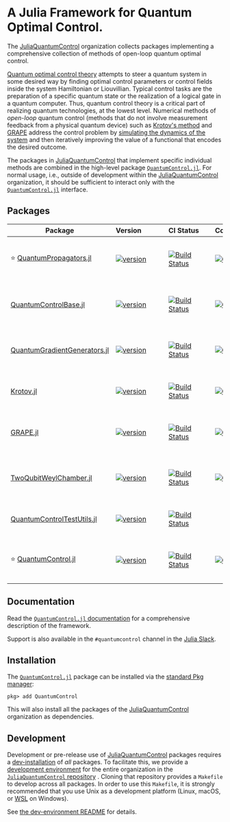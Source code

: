 # A Julia Framework for Quantum Optimal Control.

The [JuliaQuantumControl][] organization collects packages implementing a comprehensive collection of methods of open-loop quantum optimal control.

[Quantum optimal control theory](https://link.springer.com/article/10.1140%2Fepjd%2Fe2015-60464-1) attempts to steer a quantum system in some desired way by finding optimal control parameters or control fields inside the system Hamiltonian or Liouvillian. Typical control tasks are the preparation of a specific quantum state or the realization of a logical gate in a quantum computer. Thus, quantum control theory is a critical part of realizing quantum technologies, at the lowest level. Numerical methods of *open-loop* quantum control (methods that do not involve measurement feedback from a physical quantum device) such as [Krotov's method][Krotov] and [GRAPE][] address the control problem by [simulating the dynamics of the system][QuantumPropagators] and then iteratively improving the value of a functional that encodes the desired outcome.


The packages in [JuliaQuantumControl][] that implement specific individual methods are combined in the high-level package [`QuantumControl.jl`][QuantumControl]. For normal usage, i.e., outside of development within the [JuliaQuantumControl][] organization, it should be sufficient to interact only with the [`QuantumControl.jl`][QuantumControl] interface.

## Packages

| Package | Version            | CI Status      | Coverage           | Description |
| --- | --- | --- | --- | ---|
|⭐️ [QuantumPropagators.jl](https://github.com/JuliaQuantumControl/QuantumPropagators.jl) | [![version](https://juliahub.com/docs/QuantumPropagators/version.svg)](https://juliahub.com/ui/Packages/QuantumPropagators/ApFlo) | [![Build Status](https://github.com/JuliaQuantumControl/QuantumPropagators.jl/workflows/CI/badge.svg)](https://github.com/JuliaQuantumControl/QuantumPropagators.jl/actions) | [![Coverage](https://codecov.io/github/JuliaQuantumControl/QuantumPropagators.jl/branch/master/graph/badge.svg)](https://codecov.io/github/JuliaQuantumControl/QuantumPropagators.jl) | Simulate the time evolution of quantum systems ([docs](https://juliaquantumcontrol.github.io/QuantumPropagators.jl)) |
|[QuantumControlBase.jl](https://github.com/JuliaQuantumControl/QuantumControlBase.jl) | [![version](https://juliahub.com/docs/QuantumControlBase/version.svg)](https://juliahub.com/ui/Packages/QuantumControlBase/bTokw) | [![Build Status](https://github.com/JuliaQuantumControl/QuantumControlBase.jl/workflows/CI/badge.svg)](https://github.com/JuliaQuantumControl/QuantumControlBase.jl/actions) | [![Coverage](https://codecov.io/github/JuliaQuantumControl/QuantumControlBase.jl/branch/master/graph/badge.svg)](https://codecov.io/github/JuliaQuantumControl/QuantumControlBase.jl) | Shared methods and data structures ([docs](https://juliaquantumcontrol.github.io/QuantumControlBase.jl)) |
|[QuantumGradientGenerators.jl](https://github.com/JuliaQuantumControl/QuantumGradientGenerators.jl) | [![version](https://juliahub.com/docs/QuantumGradientGenerators/version.svg)](https://juliahub.com/ui/Packages/QuantumGradientGenerators/PFvfk) | [![Build Status](https://github.com/JuliaQuantumControl/QuantumGradientGenerators.jl/workflows/CI/badge.svg)](https://github.com/JuliaQuantumControl/QuantumGradientGenerators.jl/actions) | [![Coverage](https://codecov.io/github/JuliaQuantumControl/QuantumGradientGenerators.jl/branch/master/graph/badge.svg)](https://codecov.io/github/JuliaQuantumControl/QuantumGradientGenerators.jl) | Dynamic Gradients for Quantum Control ([docs](https://juliaquantumcontrol.github.io/QuantumGradientGenerators.jl)) |
|[Krotov.jl](https://github.com/JuliaQuantumControl/Krotov.jl) | [![version](https://juliahub.com/docs/Krotov/version.svg)](https://juliahub.com/ui/Packages/Krotov/3mCxK) | [![Build Status](https://github.com/JuliaQuantumControl/Krotov.jl/workflows/CI/badge.svg)](https://github.com/JuliaQuantumControl/Krotov.jl/actions) | [![Coverage](https://codecov.io/github/JuliaQuantumControl/Krotov.jl/branch/master/graph/badge.svg)](https://codecov.io/github/JuliaQuantumControl/Krotov.jl) | Krotov's method of optimal control ([docs](https://juliaquantumcontrol.github.io/Krotov.jl)) |
|[GRAPE.jl](https://github.com/JuliaQuantumControl/GRAPE.jl) | [![version](https://juliahub.com/docs/GRAPE/version.svg)](https://juliahub.com/ui/Packages/GRAPE/W0mna) | [![Build Status](https://github.com/JuliaQuantumControl/GRAPE.jl/workflows/CI/badge.svg)](https://github.com/JuliaQuantumControl/GRAPE.jl/actions) | [![Coverage](https://codecov.io/github/JuliaQuantumControl/GRAPE.jl/branch/master/graph/badge.svg)](https://codecov.io/github/JuliaQuantumControl/GRAPE.jl) | Gradient Ascent Pulse Engineering method ([docs](https://juliaquantumcontrol.github.io/GRAPE.jl)) |
|[TwoQubitWeylChamber.jl](https://github.com/JuliaQuantumControl/TwoQubitWeylChamber.jl) | [![version](https://juliahub.com/docs/TwoQubitWeylChamber/version.svg)](https://juliahub.com/ui/Packages/TwoQubitWeylChamber/FqgvU) | [![Build Status](https://github.com/JuliaQuantumControl/TwoQubitWeylChamber.jl/workflows/CI/badge.svg)](https://github.com/JuliaQuantumControl/TwoQubitWeylChamber.jl/actions) | [![Coverage](https://codecov.io/github/JuliaQuantumControl/TwoQubitWeylChamber.jl/branch/master/graph/badge.svg)](https://codecov.io/github/JuliaQuantumControl/TwoQubitWeylChamber.jl) | Optimizing two-qubit gates in the Weyl chamber ([docs](https://juliaquantumcontrol.github.io/TwoQubitWeylChamber.jl)) |
|[QuantumControlTestUtils.jl](https://github.com/JuliaQuantumControl/QuantumControlTestUtils.jl) | [![version](https://juliahub.com/docs/QuantumControlTestUtils/version.svg)](https://juliahub.com/ui/Packages/QuantumControlTestUtils/8VU0c) | [![Build Status](https://github.com/JuliaQuantumControl/QuantumControlTestUtils.jl/workflows/CI/badge.svg)](https://github.com/JuliaQuantumControl/QuantumControlTestUtils.jl/actions) | | Tools for testing and benchmarking  ([docs](https://juliaquantumcontrol.github.io/QuantumControlTestUtils.jl)) |
|⭐️ [QuantumControl.jl](https://github.com/JuliaQuantumControl/QuantumControl.jl) | [![version](https://juliahub.com/docs/QuantumControl/version.svg)](https://juliahub.com/ui/Packages/QuantumControl/no1zM) | [![Build Status](https://github.com/JuliaQuantumControl/QuantumControl.jl/workflows/CI/badge.svg)](https://github.com/JuliaQuantumControl/QuantumControl.jl/actions) | [![Coverage](https://codecov.io/github/JuliaQuantumControl/QuantumControl.jl/branch/master/graph/badge.svg)](https://codecov.io/github/JuliaQuantumControl/QuantumControl.jl) | Framework for Quantum Dynamics and Control ([docs](https://juliaquantumcontrol.github.io/QuantumControl.jl/)) |


## Documentation

Read the [`QuantumControl.jl` documentation](https://juliaquantumcontrol.github.io/QuantumControl.jl/) for a comprehensive description of the framework.

Support is also available in the `#quantumcontrol` channel in the [Julia Slack](https://julialang.org/slack/).


## Installation

The [`QuantumControl.jl`][QuantumControl] package can be installed via the [standard Pkg manager](https://docs.julialang.org/en/v1/stdlib/Pkg/):

~~~
pkg> add QuantumControl
~~~

This will also install all the packages of the [JuliaQuantumControl][] organization as dependencies.

## Development

Development or pre-release use of [JuliaQuantumControl][] packages requires a [dev-installation](https://pkgdocs.julialang.org/v1/managing-packages/#developing) of *all* packages. To facilitate this, we provide a [development environment][JuliaQuantumControlDev] for the entire organization in the [`JuliaQuantumControl` repository][JuliaQuantumControlDev] . Cloning that repository provides a `Makefile` to develop across all packages. In order to use this `Makefile`, it is strongly recommended that you use Unix as a development platform (Linux, macOS, or [WSL](https://docs.microsoft.com/en-us/windows/wsl/about) on Windows).

See [the dev-environment README](https://github.com/JuliaQuantumControl/JuliaQuantumControl#readme) for details.

[JuliaQuantumControl]: https://github.com/JuliaQuantumControl
[JuliaQuantumControlDev]: https://github.com/JuliaQuantumControl/JuliaQuantumControl
[Krotov]: https://github.com/JuliaQuantumControl/Krotov.jl
[GRAPE]: https://github.com/JuliaQuantumControl/GRAPE.jl
[QuantumPropagators]: https://github.com/JuliaQuantumControl/QuantumPropagators.jl
[QuantumControl]: https://github.com/JuliaQuantumControl/QuantumControl.jl
